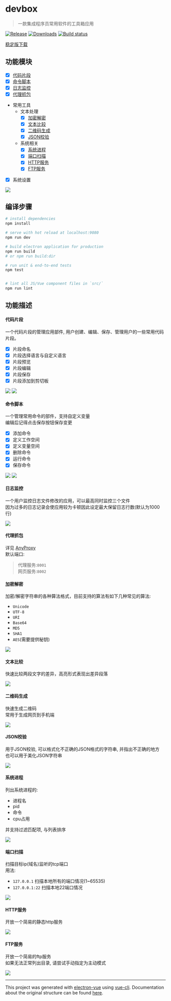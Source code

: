 # devbox

> 一款集成程序员常用软件的工具箱应用

[![Release](https://img.shields.io/github/release/moonrailgun/devbox.svg)](https://github.com/moonrailgun/devbox/releases)
[![Downloads](https://img.shields.io/github/downloads/moonrailgun/devbox/total.svg)](https://github.com/moonrailgun/devbox/releases)
[![Build status](https://ci.appveyor.com/api/projects/status/ygyjp75eg9tfruxw?svg=true)](https://ci.appveyor.com/project/moonrailgun/devbox)

[稳定版下载](https://github.com/moonrailgun/devbox/releases)

## 功能模块

- [x] [代码片段](#代码片段)
- [x] [命令脚本](#命令脚本)
- [x] [日志监控](#日志监控)
- [x] [代理抓包](#代理抓包)
- 常用工具
  - 文本处理
    - [x] [加密解密](#加密解密)
    - [x] [文本比较](#文本比较)
    - [x] [二维码生成](#二维码生成)
    - [x] [JSON校验](#JSON校验)
  - 系统相关
    - [x] [系统进程](#系统进程)
    - [x] [端口扫描](#端口扫描)
    - [x] [HTTP服务](#HTTP服务)
    - [x] [FTP服务](#FTP服务)
- [x] 系统设置

![](./doc/menu.png)

## 编译步骤

``` bash
# install dependencies
npm install

# serve with hot reload at localhost:9080
npm run dev

# build electron application for production
npm run build
# or npm run build:dir

# run unit & end-to-end tests
npm test


# lint all JS/Vue component files in `src/`
npm run lint

```

## 功能描述

#### 代码片段

一个代码片段的管理应用部件, 用户创建、编辑、保存、管理用户的一些常用代码片段。

- [x] 片段命名
- [x] 片段选择语言与自定义语言
- [x] 片段预览
- [x] 片段编辑
- [x] 片段保存
- [x] 片段添加到剪切板

![](./doc/1.png)
![](./doc/2.png)

#### 命令脚本

一个管理常用命令的部件，支持自定义变量  
编辑后记得点击保存按钮保存变更  

- [x] 添加命令
- [x] 定义工作空间
- [x] 定义变量空间
- [x] 删除命令
- [x] 运行命令
- [x] 保存命令

![](./doc/4.png)
![](./doc/3.png)

#### 日志监控

一个用户监控日志文件修改的应用，可以最高同时监控三个文件  
因为过多的日志记录会使应用较为卡顿因此设定最大保留日志行数(默认为1000行)

![](./doc/5.png)

#### 代理抓包

详见 [AnyProxy](https://github.com/alibaba/anyproxy)  
默认端口:
> 代理服务:`8001`  
> 网页服务:`8002`

#### 加密解密

加密/解密字符串的各种算法格式，目前支持的算法有如下几种常见的算法:
- `Unicode`
- `UTF-8`
- `URI`
- `Base64`
- `MD5`
- `SHA1`
- `AES`(需要提供秘钥)

![](./doc/6.png)

#### 文本比较

快速比较两段文字的差异，高亮形式表现出差异段落

![](./doc/7.png)

#### 二维码生成

快速生成二维码  
常用于生成网页到手机端

![](./doc/8.png)

#### JSON校验
用于JSON校验, 可以格式化不正确的JSON格式的字符串, 并指出不正确的地方  
也可以用于美化JSON字符串

![](./doc/9.png)

#### 系统进程
列出系统进程的:
- 进程名
- pid
- 命令
- cpu占用

并支持过滤匹配项, 与列表排序

![](./doc/10.png)

#### 端口扫描
扫描目标ip(域名)监听的tcp端口  
用法:
- `127.0.0.1` 扫描本地所有的端口情况(1~65535)
- `127.0.0.1:22` 扫描本地22端口情况

![](./doc/11.png)

#### HTTP服务
开放一个简易的静态http服务

![](./doc/12.png)

#### FTP服务
开放一个简易的ftp服务  
如果无法正常列出目录, 请尝试手动指定为主动模式

![](./doc/13.png)

---

This project was generated with [electron-vue](https://github.com/SimulatedGREG/electron-vue) using [vue-cli](https://github.com/vuejs/vue-cli). Documentation about the original structure can be found [here](https://simulatedgreg.gitbooks.io/electron-vue/content/index.html).
